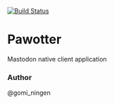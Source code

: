 [![Build Status](https://www.bitrise.io/app/d46c9a6c8fd6e429/status.svg?token=Ig_s1V93MJojAiLjPCsvoA)](https://www.bitrise.io/app/d46c9a6c8fd6e429)

Pawotter
===

Mastodon native client application


### Author

@gomi_ningen


